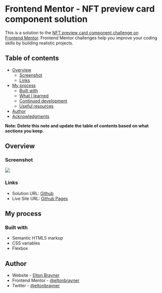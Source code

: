 # Frontend Mentor - NFT preview card component solution

This is a solution to the [NFT preview card component challenge on Frontend Mentor](https://www.frontendmentor.io/challenges/nft-preview-card-component-SbdUL_w0U). Frontend Mentor challenges help you improve your coding skills by building realistic projects.

## Table of contents

- [Overview](#overview)
  - [Screenshot](#screenshot)
  - [Links](#links)
- [My process](#my-process)
  - [Built with](#built-with)
  - [What I learned](#what-i-learned)
  - [Continued development](#continued-development)
  - [Useful resources](#useful-resources)
- [Author](#author)
- [Acknowledgments](#acknowledgments)

**Note: Delete this note and update the table of contents based on what sections you keep.**

## Overview

### Screenshot

![](./screenshot.png)

### Links

- Solution URL: [Github](https://github.com/eltonbrayner/nft-preview-card-component-main)
- Live Site URL: [Github Pages](https://eltonbrayner.github.io/nft-preview-card-component-main/)

## My process

### Built with

- Semantic HTML5 markup
- CSS variables
- Flexbox

## Author

- Website - [Elton Brayner](https://www.eltonbrayner.com)
- Frontend Mentor - [@eltonbrayner](https://www.frontendmentor.io/profile/eltonbrayner)
- Twitter - [@eltonbrayner](https://www.twitter.com/eltonbrayner)
